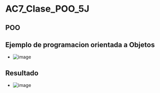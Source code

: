 # AC7_Clase_POO_5J
## POO
## Ejemplo de programacion orientada a Objetos
- ![image](https://github.com/user-attachments/assets/4ea13b27-9f8d-433f-874c-ada506b21ecb)

## Resultado
- ![image](https://github.com/user-attachments/assets/cbd96a83-62fc-4920-bd0f-8fb63f6bf345)


